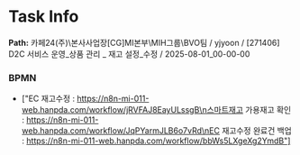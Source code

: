 # Task Info

**Path:** 카페24(주)\본사사업장\[CG]MI본부\MIH그룹\BVO팀 / yjyoon / [271406] D2C 서비스 운영_상품 관리 _ 재고 설정_수정 / 2025-08-01_00-00-00

### BPMN
- ["EC 재고수정 : https://n8n-mi-011-web.hanpda.com/workflow/jRVFAJ8EayULssgB\n스마트재고 가용재고 확인 : https://n8n-mi-011-web.hanpda.com/workflow/JqPYarmJLB6o7vRd\nEC 재고수정 완료건 백업 : https://n8n-mi-011-web.hanpda.com/workflow/bbWs5LXgeXg2YmdB"]

